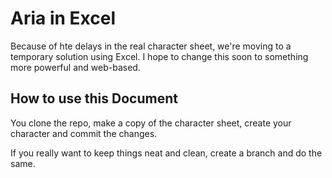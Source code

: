 # Aria in Excel

Because of hte delays in the real character sheet, we're moving to a temporary solution using Excel. I hope to change this soon 
to something more powerful and web-based.

## How to use this Document

You clone the repo, make a copy of the character sheet, create your character and commit the changes.

If you really want to keep things neat and clean, create a branch and do the same. 
